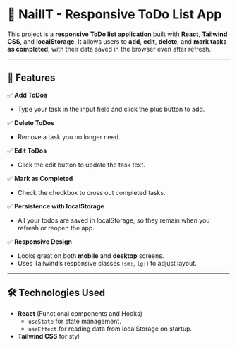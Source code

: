 # 📝 NailIT - Responsive ToDo List App

This project is a **responsive ToDo list application** built with **React**, **Tailwind CSS**, and **localStorage**. It allows users to **add**, **edit**, **delete**, and **mark tasks as completed**, with their data saved in the browser even after refresh.

---

## 🚀 Features

✅ **Add ToDos**
- Type your task in the input field and click the plus button to add.

✅ **Delete ToDos**
- Remove a task you no longer need.

✅ **Edit ToDos**
- Click the edit button to update the task text.

✅ **Mark as Completed**
- Check the checkbox to cross out completed tasks.

✅ **Persistence with localStorage**
- All your todos are saved in localStorage, so they remain when you refresh or reopen the app.

✅ **Responsive Design**
- Looks great on both **mobile** and **desktop** screens.
- Uses Tailwind’s responsive classes (`sm:`, `lg:`) to adjust layout.

---

## 🛠️ Technologies Used

- **React** (Functional components and Hooks)
  - `useState` for state management.
  - `useEffect` for reading data from localStorage on startup.
- **Tailwind CSS** for styli
